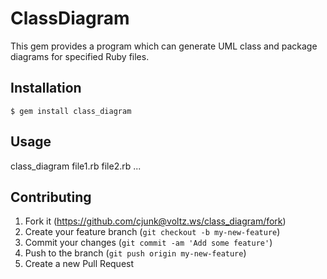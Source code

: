# ClassDiagram

This gem provides a program which can generate UML class and package diagrams
for specified Ruby files.

## Installation

    $ gem install class_diagram

## Usage

class_diagram file1.rb file2.rb ...

## Contributing

1. Fork it (https://github.com/cjunk@voltz.ws/class_diagram/fork)
2. Create your feature branch (`git checkout -b my-new-feature`)
3. Commit your changes (`git commit -am 'Add some feature'`)
4. Push to the branch (`git push origin my-new-feature`)
5. Create a new Pull Request
